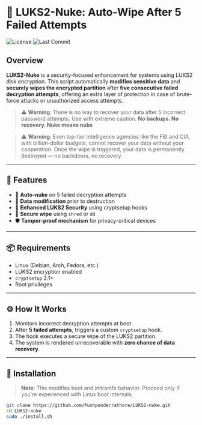 # 🔐 LUKS2-Nuke: Auto-Wipe After 5 Failed Attempts 

![License](https://img.shields.io/badge/license-MIT-green) 
![Last Commit](https://img.shields.io/github/last-commit/Pushpenderrathore/LUKS2-nuke) 

## Overview 

**LUKS2-Nuke** is a security-focused enhancement for systems using LUKS2 disk encryption. This script automatically **modifies sensitive data** and **securely wipes the encrypted partition** after **five consecutive failed decryption attempts**, offering an extra layer of protection in case of brute-force attacks or unauthorized access attempts. 

> ⚠️ **Warning**: There is no way to recover your data after 5 incorrect password attempts. Use with extreme caution. **No backups. No recovery. Nuke means nuke** 

> ⚠️ **Warning**: Even top-tier intelligence agencies like the FBI and CIA, with billion-dollar budgets, cannot recover your data without your cooperation. Once the wipe is triggered, your data is permanently destroyed — no backdoors, no recovery.

--- 

## 🧠 Features 

- 🚫 **Auto-nuke** on 5 failed decryption attempts 
- 🔄 **Data modification** prior to destruction 
- 🔐 **Enhanced LUKS2 Security** using cryptsetup hooks 
- 🧹 **Secure wipe** using `shred` or `dd` 
- 🛡️ **Tamper-proof mechanism** for privacy-critical devices 

--- 

## 📦 Requirements 

- Linux (Debian, Arch, Fedora, etc.) 
- LUKS2 encryption enabled 
- `cryptsetup` 2.1+  
- Root privileges 

--- 

## ⚙️ How It Works 

1. Monitors incorrect decryption attempts at boot. 
2. After **5 failed attempts**, triggers a custom `cryptsetup` hook. 
3. The hook executes a secure wipe of the LUKS2 partition. 
4. The system is rendered unrecoverable with **zero chance of data recovery**. 

--- 

## 🚀 Installation 

> **Note**: This modifies boot and initramfs behavior. Proceed only if you're experienced with Linux boot internals. 


```bash 
git clone https://github.com/Pushpenderrathore/LUKS2-nuke.git 
cd LUKS2-nuke 
sudo ./install.sh 
